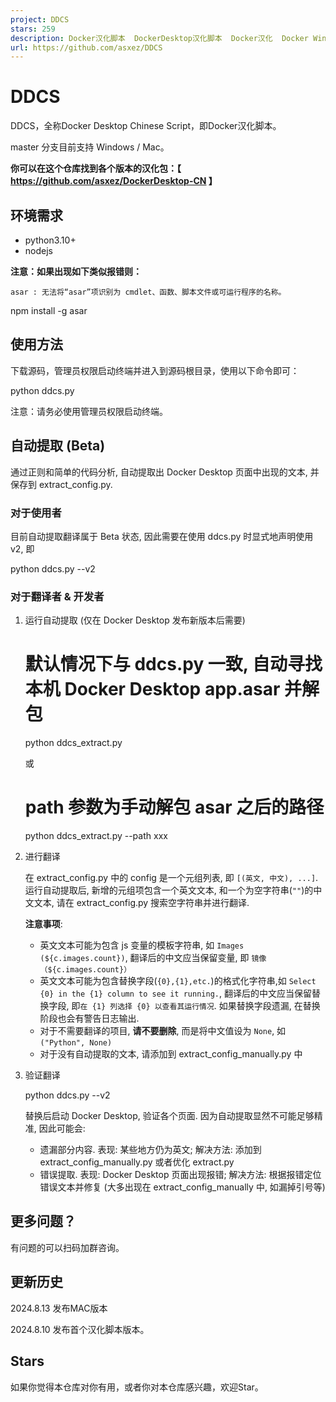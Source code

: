 ```yaml
---
project: DDCS
stars: 259
description: Docker汉化脚本  DockerDesktop汉化脚本  Docker汉化  Docker Windows Docker MAC
url: https://github.com/asxez/DDCS
---
```


DDCS
====

DDCS，全称Docker Desktop Chinese Script，即Docker汉化脚本。

master 分支目前支持 Windows / Mac。

**你可以在这个仓库找到各个版本的汉化包：【 https://github.com/asxez/DockerDesktop-CN 】**

环境需求
----

-   python3.10+
-   nodejs

**注意：如果出现如下类似报错则：**

```
asar : 无法将“asar”项识别为 cmdlet、函数、脚本文件或可运行程序的名称。
```

npm install -g asar

使用方法
----

下载源码，管理员权限启动终端并进入到源码根目录，使用以下命令即可：

python ddcs.py

注意：请务必使用管理员权限启动终端。

自动提取 (Beta)
-----------

通过正则和简单的代码分析, 自动提取出 Docker Desktop 页面中出现的文本, 并保存到 extract\_config.py.

### 对于使用者

目前自动提取翻译属于 Beta 状态, 因此需要在使用 ddcs.py 时显式地声明使用 v2, 即

python ddcs.py --v2

### 对于翻译者 & 开发者

1.  运行自动提取 (仅在 Docker Desktop 发布新版本后需要)
    
    # 默认情况下与 ddcs.py 一致, 自动寻找本机 Docker Desktop app.asar 并解包
    python ddcs\_extract.py
    
    或
    
    # path 参数为手动解包 asar 之后的路径 
    python ddcs\_extract.py --path xxx
    
2.  进行翻译
    
    在 extract\_config.py 中的 config 是一个元组列表, 即 `[(英文, 中文), ...]`. 运行自动提取后, 新增的元组项包含一个英文文本, 和一个为空字符串(`""`)的中文文本, 请在 extract\_config.py 搜索空字符串并进行翻译.
    
    **注意事项**:
    
    -   英文文本可能为包含 js 变量的模板字符串, 如 `Images (${c.images.count})`, 翻译后的中文应当保留变量, 即 `镜像（${c.images.count}）`
    -   英文文本可能为包含替换字段(`{0},{1},etc.`)的格式化字符串,如 `Select {0} in the {1} column to see it running.`, 翻译后的中文应当保留替换字段, 即`在 {1} 列选择 {0} 以查看其运行情况`. 如果替换字段遗漏, 在替换阶段也会有警告日志输出.
    -   对于不需要翻译的项目, **请不要删除**, 而是将中文值设为 `None`, 如 `("Python", None)`
    -   对于没有自动提取的文本, 请添加到 extract\_config\_manually.py 中
3.  验证翻译
    
    python ddcs.py --v2
    
    替换后启动 Docker Desktop, 验证各个页面. 因为自动提取显然不可能足够精准, 因此可能会:
    
    -   遗漏部分内容. 表现: 某些地方仍为英文; 解决方法: 添加到 extract\_config\_manually.py 或者优化 extract.py
    -   错误提取. 表现: Docker Desktop 页面出现报错; 解决方法: 根据报错定位错误文本并修复 (大多出现在 extract\_config\_manually 中, 如漏掉引号等)

更多问题？
-----

有问题的可以扫码加群咨询。

更新历史
----

2024.8.13 发布MAC版本

2024.8.10 发布首个汉化脚本版本。

Stars
-----

如果你觉得本仓库对你有用，或者你对本仓库感兴趣，欢迎Star。
